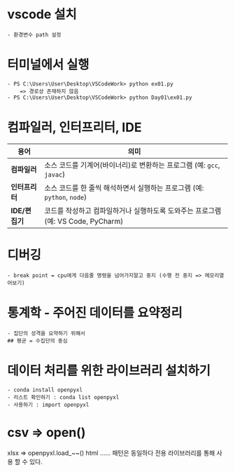 # vscode 설치
	- 환경변수 path 설정

# 터미널에서 실행
	- PS C:\Users\User\Desktop\VSCodeWork> python ex01.py
		=> 경로상 존재하지 않음
	- PS C:\Users\User\Desktop\VSCodeWork> python Day01\ex01.py
# 컴파일러, 인터프리터, IDE
| 용어          | 의미                                                    |
| ----------- | ----------------------------------------------------- |
| **컴파일러**    | 소스 코드를 기계어(바이너리)로 변환하는 프로그램 (예: `gcc`, `javac`)       |
| **인터프리터**   | 소스 코드를 한 줄씩 해석하면서 실행하는 프로그램 (예: `python`, `node`)     |
| **IDE/편집기** | 코드를 작성하고 컴파일하거나 실행하도록 도와주는 프로그램 (예: VS Code, PyCharm) |

# 디버깅
	- break point = cpu에게 다음줄 명령을 넘어가지말고 중지 (수행 전 중지 => 메모리열어보기)
# 통계학 - 주어진 데이터를 요약정리
	- 집단의 성격을 요약하기 위해서
	## 평균 = 수집단의 중심

# 데이터 처리를 위한 라이브러리 설치하기
	- conda install openpyxl
	- 리스트 확인하기 : conda list openpyxl
	- 사용하기 : import openpyxl

# csv => open()
  xlsx => openpyxl.load_~~()
  html
	......
  패턴은 동일하다 전용 라이브러리를 통해 사용 할 수 있다.